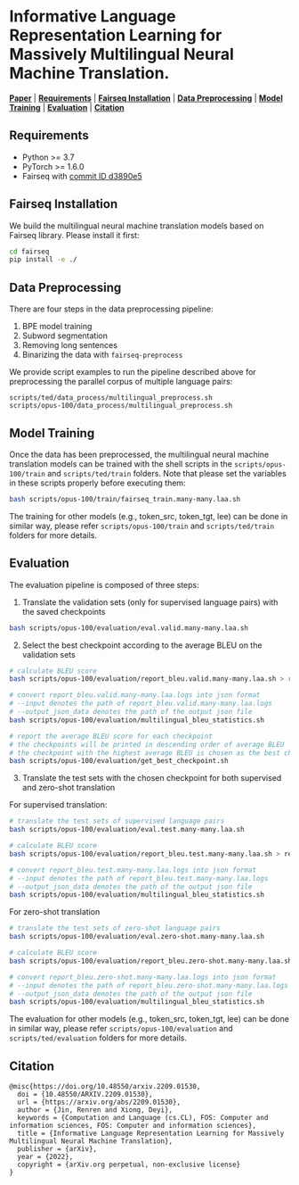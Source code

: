 # Informative Language Representation Learning for Massively Multilingual Neural Machine Translation.

[**Paper**](https://arxiv.org/abs/2209.01530) |
[**Requirements**](#Requirements) |
[**Fairseq Installation**](#Fairseq-Installation) |
[**Data Preprocessing**](#Data-Preprocessing) |
[**Model Training**](#Model-Training) |
[**Evaluation**](#Evaluation) |
[**Citation**](#Citation)


## Requirements
 - Python >= 3.7
 - PyTorch >= 1.6.0
 - Fairseq with [commit ID d3890e5](https://github.com/facebookresearch/fairseq/tree/d3890e593398c485f6593ab8512ac51d37dedc9c)


## Fairseq Installation
We build the multilingual neural machine translation models based on Fairseq library. Please install it first:
```bash
cd fairseq
pip install -e ./
```

## Data Preprocessing
There are four steps in the data preprocessing pipeline:

1. BPE model training
2. Subword segmentation
3. Removing long sentences
4. Binarizing the data with `fairseq-preprocess`

We provide script examples to run the pipeline described above for preprocessing the parallel corpus of multiple language pairs:
```
scripts/ted/data_process/multilingual_preprocess.sh
scripts/opus-100/data_process/multilingual_preprocess.sh
```

## Model Training
Once the data has been preprocessed, the multilingual neural machine translation models can be trained with the shell scripts in the `scripts/opus-100/train` and `scripts/ted/train` folders. Note that please set the variables in these scripts properly before executing them:
```bash
bash scripts/opus-100/train/fairseq_train.many-many.laa.sh
```
The training for other models (e.g., token_src, token_tgt, lee) can be done in similar way, please refer `scripts/opus-100/train` and `scripts/ted/train` folders for more details.

## Evaluation
The evaluation pipeline is composed of three steps:

1. Translate the validation sets (only for supervised language pairs) with the saved checkpoints
```bash
bash scripts/opus-100/evaluation/eval.valid.many-many.laa.sh
```


2. Select the best checkpoint according to the average BLEU on the validation sets
```bash
# calculate BLEU score
bash scripts/opus-100/evaluation/report_bleu.valid.many-many.laa.sh > report_bleu.valid.many-many.laa.logs

# convert report_bleu.valid.many-many.laa.logs into json format
# --input denotes the path of report_bleu.valid.many-many.laa.logs
# --output_json_data denotes the path of the output json file
bash scripts/opus-100/evaluation/multilingual_bleu_statistics.sh

# report the average BLEU score for each checkpoint
# the checkpoints will be printed in descending order of average BLEU
# the checkpoint with the highest average BLEU is chosen as the best checkpoint in our work
bash scripts/opus-100/evaluation/get_best_checkpoint.sh
```


3. Translate the test sets with the chosen checkpoint for both supervised and zero-shot translation

For supervised translation:
```bash
# translate the test sets of supervised language pairs
bash scripts/opus-100/evaluation/eval.test.many-many.laa.sh

# calculate BLEU score
bash scripts/opus-100/evaluation/report_bleu.test.many-many.laa.sh > report_bleu.test.many-many.laa.logs

# convert report_bleu.test.many-many.laa.logs into json format
# --input denotes the path of report_bleu.test.many-many.laa.logs
# --output_json_data denotes the path of the output json file
bash scripts/opus-100/evaluation/multilingual_bleu_statistics.sh
```

For zero-shot translation
```bash
# translate the test sets of zero-shot language pairs
bash scripts/opus-100/evaluation/eval.zero-shot.many-many.laa.sh

# calculate BLEU score
bash scripts/opus-100/evaluation/report_bleu.zero-shot.many-many.laa.sh > report_bleu.zero-shot.many-many.laa.logs

# convert report_bleu.zero-shot.many-many.laa.logs into json format
# --input denotes the path of report_bleu.zero-shot.many-many.laa.logs
# --output_json_data denotes the path of the output json file
bash scripts/opus-100/evaluation/multilingual_bleu_statistics.sh
```


The evaluation for other models (e.g., token_src, token_tgt, lee) can be done in similar way, please refer `scripts/opus-100/evaluation` and `scripts/ted/evaluation` folders for more details.


## Citation

```
@misc{https://doi.org/10.48550/arxiv.2209.01530,
  doi = {10.48550/ARXIV.2209.01530},
  url = {https://arxiv.org/abs/2209.01530},
  author = {Jin, Renren and Xiong, Deyi},
  keywords = {Computation and Language (cs.CL), FOS: Computer and information sciences, FOS: Computer and information sciences},
  title = {Informative Language Representation Learning for Massively Multilingual Neural Machine Translation},
  publisher = {arXiv},
  year = {2022},
  copyright = {arXiv.org perpetual, non-exclusive license}
}
```
